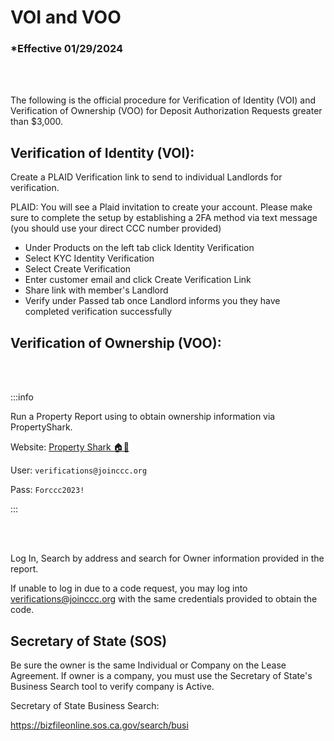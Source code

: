 # VOI and VOO

### \*Effective 01/29/2024

<br></br>

The following is the official procedure for Verification of Identity (VOI) and Verification of Ownership (VOO) for Deposit
Authorization Requests greater than $3,000.

## Verification of Identity (VOI):

Create a PLAID Verification link to send to individual Landlords for verification.

PLAID:
You will see a Plaid invitation to create your account. Please make sure to complete the setup by establishing a 2FA method via text
message (you should use your direct CCC number provided)

- Under Products on the left tab click Identity Verification
- Select KYC Identity Verification
- Select Create Verification
- Enter customer email and click Create Verification Link
- Share link with member's Landlord
- Verify under Passed tab once Landlord informs you they have completed verification successfully

## Verification of Ownership (VOO):

<br></br>

:::info

Run a Property Report using to obtain ownership information via PropertyShark.

Website: [Property Shark 🏠🦈](https://www.propertyshark.com/mason/Accounts/logon.html)

User: `verifications@joinccc.org`

Pass: `Forccc2023!`

:::

<br></br>

Log In, Search by address and search for Owner information provided in the report.

If unable to log in due to a code request, you may log into verifications@joinccc.org with the same credentials provided to obtain the code.

## Secretary of State (SOS)

Be sure the owner is the same Individual or Company on the Lease Agreement. If owner is a company, you must use the Secretary of
State's Business Search tool to verify company is Active.

Secretary of State Business Search:

https://bizfileonline.sos.ca.gov/search/busi

